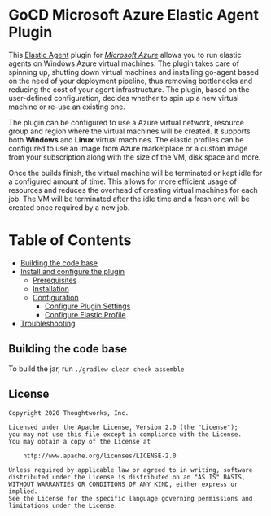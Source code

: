 # GoCD Microsoft Azure Elastic Agent Plugin

This [Elastic Agent](https://docs.gocd.org/current/configuration/elastic_agents.html) plugin for *[Microsoft Azure](https://azure.microsoft.com/)* allows you to run elastic agents on Windows Azure virtual machines.
The plugin takes care of spinning up, shutting down virtual machines and installing go-agent based on the need of your deployment pipeline, thus removing bottlenecks and reducing the cost of your agent infrastructure. The plugin, based on the user-defined configuration, decides whether to spin up a new virtual machine or re-use an existing one.

The plugin can be configured to use a Azure virtual network, resource group and region where the virtual machines will be created. It supports both **Windows** and **Linux** virtual machines. The elastic profiles can be configured to use an image from Azure marketplace or a custom image from your subscription along with the size of the VM, disk space and more.

Once the builds finish, the virtual machine will be terminated or kept idle for a configured amount of time. This allows for more efficient usage of resources and reduces the overhead of creating virtual machines for each job. The VM will be terminated after the idle time and a fresh one will be created once required by a new job.

Table of Contents
=================

  * [Building the code base](#building-the-code-base)
  * [Install and configure the plugin](/docs/INSTALL.md)
    * [Prerequisites](/docs/INSTALL.md#prerequisites)
    * [Installation](/docs/INSTALL.md#installation)
    * [Configuration](/docs/INSTALL.md#configuring-the-azure-elastic-agent-plugin)
        * [Configure Plugin Settings](/docs/PLUGIN_SETTINGS.md)
        * [Configure Elastic Profile](/docs/ELASTIC_PROFILE_CONFIGURATION.md)
  * [Troubleshooting](/docs/TROUBLESHOOT.md)

## Building the code base

To build the jar, run `./gradlew clean check assemble`

## License

```plain
Copyright 2020 Thoughtworks, Inc.

Licensed under the Apache License, Version 2.0 (the "License");
you may not use this file except in compliance with the License.
You may obtain a copy of the License at

    http://www.apache.org/licenses/LICENSE-2.0

Unless required by applicable law or agreed to in writing, software
distributed under the License is distributed on an "AS IS" BASIS,
WITHOUT WARRANTIES OR CONDITIONS OF ANY KIND, either express or implied.
See the License for the specific language governing permissions and
limitations under the License.
```
